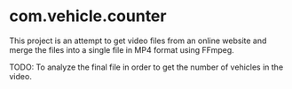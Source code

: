 # com.vehicle.counter
This project is an attempt to get video files from an online website and merge the files into a single file in MP4 format using FFmpeg. 

TODO: To analyze the final file in order to get the number of vehicles in the video. 
